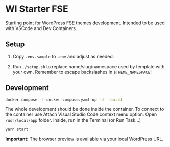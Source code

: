 # WI Starter FSE

Starting point for WordPress FSE themes development.
Intended to be used with VSCode and Dev Containers.

## Setup

1. Copy `.env.sample` to `.env` and adjust as needed.

2. Run `./setup.sh` to replace name/slug/namespace used by template with your own.
   Remember to escape backslashes in `$THEME_NAMESPACE`!

## Development

```sh
docker compose -f docker-compose.yaml up -d --build
```

The whole development should be done inside the container.
To connect to the container use Attach Visual Studio Code context menu option.
Open `/usr/local/app` folder.
Inside, run in the Terminal (or Run Task...)

```sh
yarn start
```

**Important:** The browser preview is available via your local WordPress URL.
